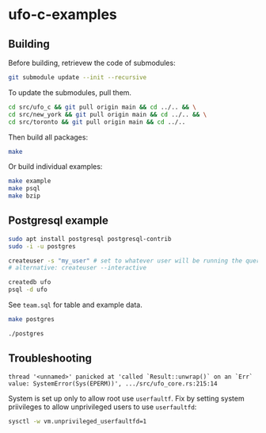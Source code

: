 # ufo-c-examples

## Building

Before building, retrievew the code of submodules:

```bash
git submodule update --init --recursive
```

To update the submodules, pull them.

```bash
cd src/ufo_c && git pull origin main && cd ../.. && \
cd src/new_york && git pull origin main && cd ../.. && \
cd src/toronto && git pull origin main && cd ../..
```

Then build all packages:

```bash
make
```

Or build individual examples:
```bash
make example
make psql
make bzip
```

## Postgresql example

```bash
sudo apt install postgresql postgresql-contrib
sudo -i -u postgres
```

```bash
createuser -s "my_user" # set to whatever user will be running the queries
# alternative: createuser --interactive
```

```bash
createdb ufo
psql -d ufo
```

See `team.sql` for table and example data.

```bash
make postgres
```

```bash
./postgres
```


## Troubleshooting

```
thread '<unnamed>' panicked at 'called `Result::unwrap()` on an `Err` value: SystemError(Sys(EPERM))', .../src/ufo_core.rs:215:14
```

System is set up only to allow root use `userfaultf`. Fix by setting system
priivileges to allow unprivileged users to use `userfaultfd`:

```bash
sysctl -w vm.unprivileged_userfaultfd=1
```
